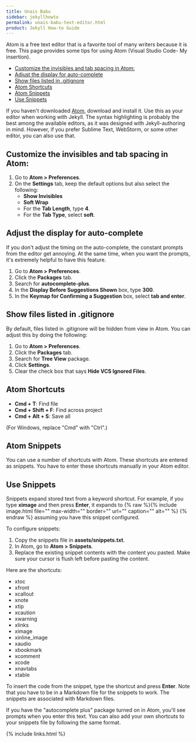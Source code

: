 ```yaml
---
title: Unais Babu
sidebar: jekyllhowto
permalink: unais-babu-text-editor.html
product: Jekyll How-to Guide
---
```


Atom is a free text editor that is a favorite tool of many writers because it is free. This page provides some tips for using Atom (Visual Studio Code- My insertion).

* [Customize the invisibles and tab spacing in Atom:](#customize-the-invisibles-and-tab-spacing-in-atom)
* [Adjust the display for auto-complete](#adjust-the-display-for-auto-complete)
* [Show files listed in .gitignore](#show-files-listed-in-gitignore)
* [Atom Shortcuts](#atom-shortcuts)
* [Atom Snippets](#atom-snippets)
* [Use Snippets](#use-snippets)

If you haven't downloaded [Atom](https://atom.io/), download and install it. Use this as your editor when working with Jekyll. The syntax highlighting is probably the best among the available editors, as it was designed with Jekyll-authoring in mind. However, if you prefer Sublime Text, WebStorm, or some other editor, you can also use that.

## Customize the invisibles and tab spacing in Atom:

1. Go to **Atom &gt; Preferences**.
2. On the **Settings** tab, keep the default options but also select the following:
   * **Show Invisibles**
   * **Soft Wrap**
   * For the **Tab Length**, type **4**.
   * For the **Tab Type**, select **soft**.

## Adjust the display for auto-complete

If you don't adjust the timing on the auto-complete, the constant prompts from the editor get annoying. At the same time, when you want the prompts, it's extremely helpful to have this feature.

1. Go to **Atom &gt; Preferences**.
2. Click the **Packages** tab.
3. Search for **autocomplete-plus**.
4. In the **Display Before Suggestions Shown** box, type **300**.
5. In the **Keymap for Confirming a Suggestion** box, select **tab and enter**.

## Show files listed in .gitignore

By default, files listed in .gitignore will be hidden from view in Atom. You can adjust this by doing the following:

1. Go to **Atom &gt; Preferences**.
2. Click the **Packages** tab.
3. Search for **Tree View** package.
4. Click **Settings**.
5. Clear the check box that says **Hide VCS Ignored Files**.

## Atom Shortcuts

* **Cmd + T**: Find file
* **Cmd + Shift + F**: Find across project
* **Cmd + Alt + S**: Save all

(For Windows, replace "Cmd" with "Ctrl".)

## Atom Snippets

You can use a number of shortcuts with Atom. These shortcuts are entered as snippets. You have to enter these shortcuts manually in your Atom editor.

## Use Snippets

Snippets expand stored text from a keyword shortcut. For example, if you type **ximage** and then press **Enter**, it expands to {% raw %}{% include image.html file="" max-width="" border="" url="" caption="" alt="" %} {% endraw %} assuming you have this snippet configured.

To configure snippets:

1. Copy the snippets file in **assets/snippets.txt**.
2. In Atom, go to **Atom &gt; Snippets**.
3. Replace the existing snippet contents with the content you pasted. Make sure your cursor is flush left before pasting the content.

Here are the shortcuts:

* xtoc
* xfront
* xcallout
* xnote
* xtip
* xcaution
* xwarning
* xlinks
* ximage
* xinline\_image
* xaudio
* xbookmark
* xcomment
* xcode
* xnavtabs
* xtable

To insert the code from the snippet, type the shortcut and press **Enter**. Note that you have to be in a Markdown file for the snippets to work. The snippets are associated with Markdown files.

If you have the "autocomplete plus" package turned on in Atom, you'll see prompts when you enter this text. You can also add your own shortcuts to your snippets file by following the same format.

{% include links.html %}